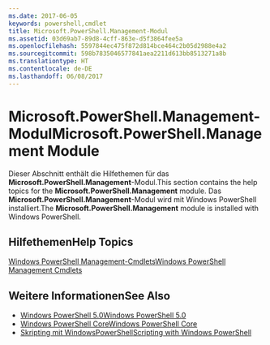 ```yaml
---
ms.date: 2017-06-05
keywords: powershell,cmdlet
title: Microsoft.PowerShell.Management-Modul
ms.assetid: 03d69ab7-89d8-4cff-863e-d5f3864fee5a
ms.openlocfilehash: 5597844ec475f872d814bce464c2b05d2988e4a2
ms.sourcegitcommit: 598b7835046577841aea2211d613bb8513271a8b
ms.translationtype: HT
ms.contentlocale: de-DE
ms.lasthandoff: 06/08/2017
---
```

# <a name="microsoftpowershellmanagement-module"></a><span data-ttu-id="1e3d3-103">Microsoft.PowerShell.Management-Modul</span><span class="sxs-lookup"><span data-stu-id="1e3d3-103">Microsoft.PowerShell.Management Module</span></span>
<span data-ttu-id="1e3d3-104">Dieser Abschnitt enthält die Hilfethemen für das **Microsoft.PowerShell.Management**-Modul.</span><span class="sxs-lookup"><span data-stu-id="1e3d3-104">This section contains the help topics for the **Microsoft.PowerShell.Management** module.</span></span> <span data-ttu-id="1e3d3-105">Das **Microsoft.PowerShell.Management**-Modul wird mit Windows PowerShell installiert.</span><span class="sxs-lookup"><span data-stu-id="1e3d3-105">The **Microsoft.PowerShell.Management** module is installed with Windows PowerShell.</span></span>

## <a name="help-topics"></a><span data-ttu-id="1e3d3-106">Hilfethemen</span><span class="sxs-lookup"><span data-stu-id="1e3d3-106">Help Topics</span></span>
[<span data-ttu-id="1e3d3-107">Windows PowerShell Management-Cmdlets</span><span class="sxs-lookup"><span data-stu-id="1e3d3-107">Windows PowerShell Management Cmdlets</span></span>](http://go.microsoft.com/fwlink/?LinkID=245862)

## <a name="see-also"></a><span data-ttu-id="1e3d3-108">Weitere Informationen</span><span class="sxs-lookup"><span data-stu-id="1e3d3-108">See Also</span></span>
- [<span data-ttu-id="1e3d3-109">Windows PowerShell 5.0</span><span class="sxs-lookup"><span data-stu-id="1e3d3-109">Windows PowerShell 5.0</span></span>](Windows-PowerShell-5.0.md)
- [<span data-ttu-id="1e3d3-110">Windows PowerShell Core</span><span class="sxs-lookup"><span data-stu-id="1e3d3-110">Windows PowerShell Core</span></span>](https://technet.microsoft.com/en-us/library/4b75f1e4-f327-48f3-92ab-bf5435094d41)
- [<span data-ttu-id="1e3d3-111">Skripting mit WindowsPowerShell</span><span class="sxs-lookup"><span data-stu-id="1e3d3-111">Scripting with Windows PowerShell</span></span>](../../getting-started/fundamental/Scripting-with-Windows-PowerShell.md)

